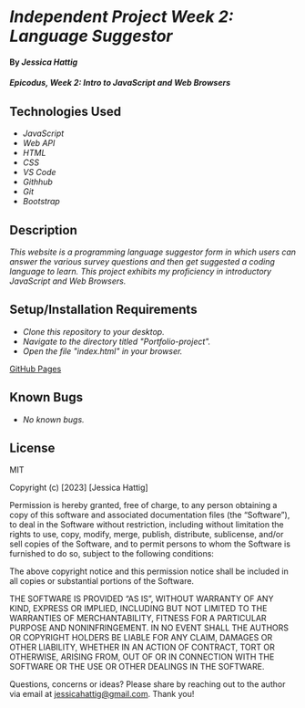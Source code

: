 # _Independent Project Week 2: Language Suggestor_

#### By _**Jessica Hattig**_

#### _Epicodus, Week 2: Intro to JavaScript and Web Browsers_

## Technologies Used

* _JavaScript_
* _Web API_
* _HTML_
* _CSS_
* _VS Code_
* _Githhub_
* _Git_
* _Bootstrap_

## Description

_This website is a programming language suggestor form in which users can answer the various survey questions and then get suggested a coding language to learn. This project exhibits my proficiency in introductory JavaScript and Web Browsers._

## Setup/Installation Requirements

* _Clone this repository to your desktop._
* _Navigate to the directory titled "Portfolio-project"._
* _Open the file "index.html" in your browser._

[GitHub Pages ](https://jessicahattig.github.io/Language-suggester-form-2.0/)

## Known Bugs

* _No known bugs._


## License
MIT

Copyright (c) [2023] [Jessica Hattig]

Permission is hereby granted, free of charge, to any person obtaining a copy of this software and associated documentation files (the “Software”), to deal in the Software without restriction, including without limitation the rights to use, copy, modify, merge, publish, distribute, sublicense, and/or sell copies of the Software, and to permit persons to whom the Software is furnished to do so, subject to the following conditions:

The above copyright notice and this permission notice shall be included in all copies or substantial portions of the Software.

THE SOFTWARE IS PROVIDED “AS IS”, WITHOUT WARRANTY OF ANY KIND, EXPRESS OR IMPLIED, INCLUDING BUT NOT LIMITED TO THE WARRANTIES OF MERCHANTABILITY, FITNESS FOR A PARTICULAR PURPOSE AND NONINFRINGEMENT. IN NO EVENT SHALL THE AUTHORS OR COPYRIGHT HOLDERS BE LIABLE FOR ANY CLAIM, DAMAGES OR OTHER LIABILITY, WHETHER IN AN ACTION OF CONTRACT, TORT OR OTHERWISE, ARISING FROM, OUT OF OR IN CONNECTION WITH THE SOFTWARE OR THE USE OR OTHER DEALINGS IN THE SOFTWARE.

Questions, concerns or ideas? Please share by reaching out to the author via email at jessicahattig@gmail.com. Thank you!